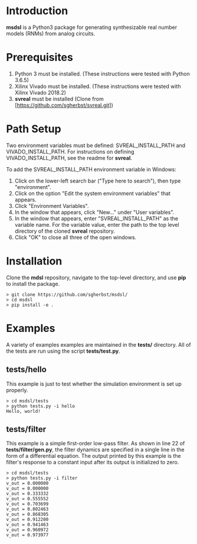 # Introduction

**msdsl** is a Python3 package for generating synthesizable real number models (RNMs) from analog circuits.  

# Prerequisites

1. Python 3 must be installed.  (These instructions were tested with Python 3.6.5)
2. Xilinx Vivado must be installed.  (These instructions were tested with Xilinx Vivado 2018.2)
3. **svreal** must be installed (Clone from [https://github.com/sgherbst/svreal.git])

# Path Setup

Two environment variables must be defined: SVREAL_INSTALL_PATH and VIVADO_INSTALL_PATH.  For instructions on defining VIVADO_INSTALL_PATH, see the readme for **svreal**.

To add the SVREAL_INSTALL_PATH environment variable in Windows:

1. Click on the lower-left search bar ("Type here to search"), then type "environment".
2. Click on the option "Edit the system environment variables" that appears.  
3. Click "Environment Variables".
4. In the window that appears, click "New..." under "User variables".
5. In the window that appears, enter "SVREAL_INSTALL_PATH" as the variable name.  For the variable value, enter the path to the top level directory of the cloned **svreal** repository.
6. Click "OK" to close all three of the open windows.

# Installation

Clone the **mdsl** repository, navigate to the top-level directory, and use **pip** to install the package.

```shell
> git clone https://github.com/sgherbst/msdsl/
> cd msdsl
> pip install -e .
```

# Examples

A variety of examples examples are maintained in the **tests/** directory.  All of the tests are run using the script **tests/test.py**.

## tests/hello

This example is just to test whether the simulation environment is set up properly.

```shell
> cd msdsl/tests
> python tests.py -i hello
Hello, world!
```

## tests/filter

This example is a simple first-order low-pass filter.  As shown in line 22 of **tests/filter/gen.py**, the filter dynamics are specified in a single line in the form of a differential equation.  The output printed by this example is the filter's response to a constant input after its output is initialized to zero.

```shell
> cd msdsl/tests
> python tests.py -i filter
v_out = 0.000000
v_out = 0.000000
v_out = 0.333332
v_out = 0.555552
v_out = 0.703699
v_out = 0.802463
v_out = 0.868305
v_out = 0.912200
v_out = 0.941463
v_out = 0.960972
v_out = 0.973977
```
